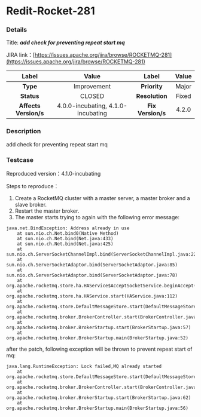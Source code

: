# Redit-Rocket-281

### Details

Title: ***add check for preventing repeat start mq***

JIRA link：[https://issues.apache.org/jira/browse/ROCKETMQ-281](https://issues.apache.org/jira/browse/ROCKETMQ-281)

|         Label         |               Value                |       Label       | Value |
|:---------------------:|:----------------------------------:|:-----------------:|:-----:|
|       **Type**        |            Improvement             |   **Priority**    | Major |
|      **Status**       |               CLOSED               |  **Resolution**   | Fixed |
| **Affects Version/s** | 4.0.0-incubating, 4.1.0-incubating | **Fix Version/s** | 4.2.0 |

### Description

add check for preventing repeat start mq

### Testcase

Reproduced version：4.1.0-incubating

Steps to reproduce：

1. Create a RocketMQ cluster with a master server, a master broker and a slave broker.
2. Restart the master broker.
3. The master starts trying to again with the following error message:

```
java.net.BindException: Address already in use
	at sun.nio.ch.Net.bind0(Native Method)
	at sun.nio.ch.Net.bind(Net.java:433)
	at sun.nio.ch.Net.bind(Net.java:425)
	at sun.nio.ch.ServerSocketChannelImpl.bind(ServerSocketChannelImpl.java:220)
	at sun.nio.ch.ServerSocketAdaptor.bind(ServerSocketAdaptor.java:85)
	at sun.nio.ch.ServerSocketAdaptor.bind(ServerSocketAdaptor.java:78)
	at org.apache.rocketmq.store.ha.HAService$AcceptSocketService.beginAccept(HAService.java:180)
	at org.apache.rocketmq.store.ha.HAService.start(HAService.java:112)
	at org.apache.rocketmq.store.DefaultMessageStore.start(DefaultMessageStore.java:208)
	at org.apache.rocketmq.broker.BrokerController.start(BrokerController.java:609)
	at org.apache.rocketmq.broker.BrokerStartup.start(BrokerStartup.java:57)
	at org.apache.rocketmq.broker.BrokerStartup.main(BrokerStartup.java:52)
```

after the patch, following exception will be thrown to prevent repeat start of mq:

```
java.lang.RuntimeException: Lock failed,MQ already started
	at org.apache.rocketmq.store.DefaultMessageStore.start(DefaultMessageStore.java:214)
	at org.apache.rocketmq.broker.BrokerController.start(BrokerController.java:654)
	at org.apache.rocketmq.broker.BrokerStartup.start(BrokerStartup.java:62)
	at org.apache.rocketmq.broker.BrokerStartup.main(BrokerStartup.java:56)
```